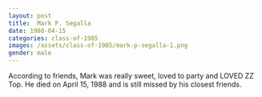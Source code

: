 ```yaml
---
layout: post
title:  Mark P. Segalla
date: 1988-04-15
categories: class-of-1985
images: /assets/class-of-1985/mark-p-segalla-1.png
gender: male
---
```

According to friends, Mark was really sweet, loved to party and LOVED ZZ Top. He died on April 15, 1988 and is still missed by his closest friends.
